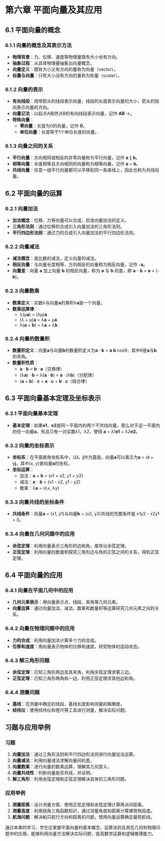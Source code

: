 # 第六章 平面向量及其应用

## 6.1 平面向量的概念

### 6.1.1 向量的概念及其表示方法
- **物理背景**：力、位移、速度等物理量既有大小也有方向。
- **抽象过程**：从具体物理量抽象出向量概念。
- **向量定义**：既有大小又有方向的量称为向量（vector）。
- **标量与向量**：只有大小没有方向的量称为标量（scalar）。

### 6.1.2 向量的表示
- **有向线段**：用带箭头的线段表示向量，线段的长度表示向量的大小，箭头的指向表示向量的方向。
- **向量记法**：以起点A和终点B的有向线段表示向量，记作 **AB** →。
- **特殊向量**：
  - **零向量**：长度为0的向量，记作 **0**。
  - **单位向量**：长度等于1个单位长度的向量。

### 6.1.3 向量之间的关系
- **平行向量**：方向相同或相反的非零向量称为平行向量，记作 **a** ∥ **b**。
- **相等向量**：长度相等且方向相同的向量称为相等向量，记作 **a** = **b**。
- **共线向量**：任意一组平行向量都可以平移到同一条直线上，因此也称为共线向量。

## 6.2 平面向量的运算

### 6.2.1 向量加法
- **加法概念**：位移、力等向量可以合成，启发向量加法的定义。
- **三角形法则**：通过位移的合成引入向量加法的三角形法则。
- **平行四边形法则**：通过力的合成引入向量加法的平行四边形法则。

### 6.2.2 向量减法
- **减法概念**：类比数的减法，定义向量的减法。
- **相反向量**：与向量长度相等、方向相反的向量称为相反向量，记作 -**a**。
- **向量差**：向量 **a** 加上向量 **b** 的相反向量，称为 **a** 与 **b** 的差，即 **a** - **b** = **a** + (-**b**)。

### 6.2.3 向量数乘
- **数乘定义**：实数λ与向量**a**的乘积λ**a**是一个向量。
- **数乘运算律**：
  - λ(μ**a**) = (λμ)**a**
  - (λ + μ)**a** = λ**a** + μ**a**
  - λ(**a** + **b**) = λ**a** + λ**b**

### 6.2.4 向量的数量积
- **数量积定义**：向量**a**与向量**b**的数量积定义为**a** · **b** = **a** **b** cosθ，其中θ是**a**与**b**的夹角。
- **数量积性质**：
  - **a** · **b** = **b** · **a**（交换律）
  - (λ**a**) · **b** = λ(**a** · **b**) = **a** · (λ**b**)（分配律）
  - (**a** + **b**) · **c** = **a** · **c** + **b** · **c**（结合律）

## 6.3 平面向量基本定理及坐标表示

### 6.3.1 平面向量基本定理
- **基本定理**：如果**e1**，**e2**是同一平面内的两个不共线向量，那么对于这一平面内的任一向量**a**，有且只有一对实数λ1，λ2，使得 **a** = λ1**e1** + λ2**e2**。

### 6.3.2 向量的坐标表示
- **坐标系**：在平面直角坐标系中，以**i**，**j**作为基底，向量**a**可以表示为**a** = x**i** + y**j**，其中(x, y)是向量**a**的坐标。
- **坐标运算**：
  - 加法：**a** + **b** = (x1 + x2, y1 + y2)
  - 减法：**a** - **b** = (x1 - x2, y1 - y2)
  - 数乘：λ**a** = (λx, λy)

### 6.3.3 向量共线的坐标条件
- **共线条件**：向量**a** = (x1, y1)与向量**b** = (x2, y2)共线的充要条件是 x1y2 - x2y1 = 0。

### 6.3.4 向量在几何问题中的应用
- **余弦定理**：利用向量表示三角形的边和角，推导出余弦定理。
- **正弦定理**：利用向量的数量积探究三角形边与角的正弦之间的关系，得到正弦定理。

## 6.4 平面向量的应用

### 6.4.1 向量在平面几何中的应用
- **几何元素表示**：用向量表示点、线段、夹角等几何元素。
- **向量运算**：通过向量加法、减法、数乘和数量积等运算研究几何元素之间的关系。

### 6.4.2 向量在物理问题中的应用
- **力的合成**：利用向量加法计算多个力的合成。
- **位移和速度**：用向量表示物体的位移和速度，研究物体的运动状态。

### 6.4.3 解三角形问题
- **余弦定理**：已知三角形两边及其夹角，利用余弦定理求第三边。
- **正弦定理**：已知三角形两角和一边，利用正弦定理求其他边和角。

### 6.4.4 测量问题
- **基线**：在测量中确定的线段，基线长度影响测量的精确度。
- **经纬仪**：使用经纬仪和卷尺等工具进行测量，解决实际问题。

## 习题与应用举例

### 习题
1. **向量加法**：通过三角形法则和平行四边形法则进行向量加法运算。
2. **向量减法**：利用向量减法求解向量间的差。
3. **向量数乘**：进行向量的数乘运算，理解其几何意义。
4. **向量共线性**：判断向量是否共线，并证明。
5. **解三角形**：利用余弦定理和正弦定理解决具体的三角形问题。

### 应用举例
1. **测量距离**：设计测量方案，使用正弦定理和余弦定理计算两点间距离。
2. **测量高度**：利用锐角三角函数知识，通过测量角度和距离计算建筑物高度。
3. **航海问题**：解决船只航行方向和距离的问题，使用向量运算确定最短航线。

通过本章的学习，学生应掌握平面向量的基本概念、运算法则及其在几何和物理问题中的应用，能够利用向量方法解决实际问题，提高数学运算和逻辑推理能力。